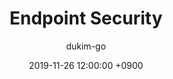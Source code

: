 ---
layout: post
date: 2019-11-26 12:00:00 +0900
title: "Endpoint Security"
author: "dukim-go"
categories: profile
tags: [ iOS, Swift, portfolio ]
---